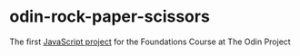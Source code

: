# odin-rock-paper-scissors
The first [JavaScript project](https://dahans1.github.io/odin-rock-paper-scissors/) for the Foundations Course at The Odin Project
